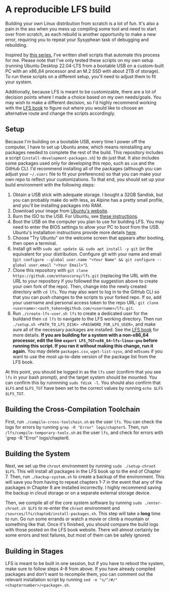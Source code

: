 # A reproducible LFS build
Building your own Linux distribution from scratch is a lot of fun. It's also a pain in the ass when you mess up compiling some tool and need to start over from scratch, as each rebuild is another opportunity to make a new error, requiring you to repeat your Sysyphean task of debugging and rebuilding.

Inspired by [this series](https://www.youtube.com/watch?v=IXA0GNTLf_Q), I've written shell scripts that automate this process for me. Please note that I've only tested these scripts on my own setup (running Ubuntu Desktop 22.04-LTS from a bootable USB on a custom-built PC with an x86\_64 processor and an M.2 SSD with about 2TB of storage). To run these scripts on a different setup, you'll need to adjust them to fit your system.

Additionally, because LFS is meant to be customizable, there are a lot of decision points where I made a choice based on my own needs/goals. You may wish to make a different decision, so I'd highly recommend working with the [LFS book](https://www.linuxfromscratch.org/lfs/view/stable/index.html) to figure out where you would like to choose an alternative route and change the scripts accordingly.

## Setup
Because I'm building on a bootable USB, every time I power off the computer, I have to set up Ubuntu anew, which means reinstalling any packages needed to complete the rest of the build. This repository includes a script (`install-development-packages.sh`) to do just that. It also includes some packages used only for developing this repo, such as `vim` and the GitHub CLI. I'd recommend installing all of the packages (although you can adjust your `~/.vimrc` file to fit your preferences) so that you can make your own repo to reflect your customizations. To that end, you should set up your build environment with the following steps:
  1. Obtain a USB stick with adequate storage. I bought a 32GB Sandisk, but you can probably make do with less, as Alpine has a pretty small profile, and you'll be installing packages into RAM.
  2. Download your image from [Ubuntu's website](https://ubuntu.com/download/desktop).
  3. Burn the ISO to the USB. For Ubuntu, see [these instructions](https://ubuntu.com/tutorials/install-ubuntu-desktop#3-create-a-bootable-usb-stick).
  4. Boot the USB on the computer you plan to use for building LFS. You may need to enter the BIOS settings to allow your PC to boot from the USB. Ubuntu's installation instructions provide more details [here](https://ubuntu.com/tutorials/install-ubuntu-desktop#4-boot-from-usb-flash-drive).
  5. Choose "Try Ubuntu" on the welcome screen that appears after booting, then open a terminal.
  6. Install git with `sudo apt update && sudo apt install -y git` (or the equivalent for your distribution. Configure git with your name and email (`git configure --global user.name "<Your Name" && git configure --global user.email "<Your Email>"`).
  7. Clone this repository with `git clone https://github.com/ethanscorey/lfs.git` (replacing the URL with the URL to your repository if you followed the suggestion above to create your own fork of the repo). Then, change into the newly created directory with `cd lfs`. You may also want to log in to the GitHub CLI so that you can push changes to the scripts to your forked repo. If so, add your username and personal access token to the repo URL: `git clone <username>:<auth_token>@github.com/<username>/lfs.git`.
  8. Run `./create-lfs-user.sh lfs` to create a dedicated user for the buildand then `cd lfs` to navigate to the LFS working directory. Then run `./setup.sh <PATH_TO_LFS_DISK> <PASSWORD_FOR_LFS_USER>`, and make sure all of the necessary packages are installed. See the [LFS book](https://www.linuxfromscratch.org/lfs/view/stable/chapter02/hostreqs.html) for more details. **If you are building for a system with a non-x86_64 processor, edit the line `export LFS_TGT=x86_64-lfs-linux-gnu` before running this script. If you ran it without making this change, run it again.** You may delete `packages.csv`, `wget-list-sysv`, and `md5sums` if you want to use the most up-to-date version of the package list from the LFS book.

At this point, you should be logged in as the `lfs` user (confirm that you see `lfs` in your bash prompt), and the target system should be mounted. You can confirm this by runnnning `sudo fdisk -l`. You should also confirm that `$LFS` and `$LFS_TGT` have been set to the correct values by running `echo $LFS $LFS_TGT`. 

## Building the Cross-Compilation Toolchain
First, run `./compile-cross-toolchain.sh` as the user `lfs`. You can check the logs for errors by running `grep -R "Error" logs/chapter5`. Then, run `/lfs/compile-temporary-tools.sh` as the user `lfs`, and check for errors with `grep -R "Error" logs/chapter6.

## Building the System
Next, we set up the `chroot` environment by running `sudo ./setup-chroot $LFS`. This will install all packages in the LFS book up to the end of Chapter 7. Then, run `./backup-system.sh` to create a backup of the environment. This will save you from having to repeat chapters 1-7 in the event that any of the packages in Chapter 8 are installed incorrectly. I highly recommend saving the backup in cloud storage or on a separate external storage device.

Then, we compile all of the core system software by running `sudo ./enter-chroot.sh $LFS` to re-enter the `chroot` environment and `/sources/lfs/chapte8/install-packages.sh`. This step will take a **long** time to run. Go run some errands or watch a movie or climb a mountain or something like that. Once it's finished, you should compare the build logs with those posted on the LFS book website. There will almost certainly be some errors and test failures, but most of them can be safely ignored.

## Building in Stages
LFS is meant to be built in one session, but if you have to reboot the system, make sure to follow steps 4-8 from above. If you have already compiled packages and don't want to recompile them, you can comment out the relevant installation script by running `sed -e "s/^/#/" <chapternumber>/<package>.sh`.
